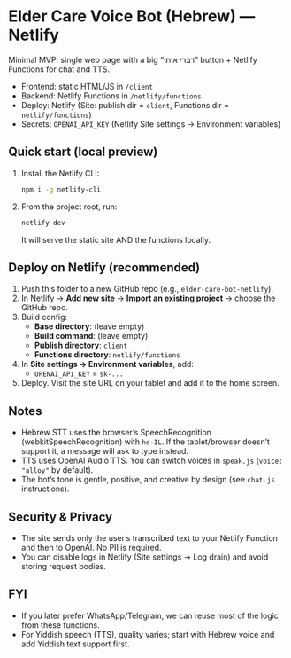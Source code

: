 # Elder Care Voice Bot (Hebrew) — Netlify
Minimal MVP: single web page with a big “דברי איתי” button + Netlify Functions for chat and TTS.
- Frontend: static HTML/JS in `/client`
- Backend: Netlify Functions in `/netlify/functions`
- Deploy: Netlify (Site: publish dir = `client`, Functions dir = `netlify/functions`)
- Secrets: `OPENAI_API_KEY` (Netlify Site settings → Environment variables)

## Quick start (local preview)
1) Install the Netlify CLI:
   ```bash
   npm i -g netlify-cli
   ```
2) From the project root, run:
   ```bash
   netlify dev
   ```
   It will serve the static site AND the functions locally.

## Deploy on Netlify (recommended)
1) Push this folder to a new GitHub repo (e.g., `elder-care-bot-netlify`).
2) In Netlify → **Add new site** → **Import an existing project** → choose the GitHub repo.
3) Build config:
   - **Base directory**: (leave empty)
   - **Build command**: (leave empty)
   - **Publish directory**: `client`
   - **Functions directory**: `netlify/functions`
4) In **Site settings → Environment variables**, add:
   - `OPENAI_API_KEY` = `sk-...`
5) Deploy. Visit the site URL on your tablet and add it to the home screen.

## Notes
- Hebrew STT uses the browser’s SpeechRecognition (webkitSpeechRecognition) with `he-IL`. If the tablet/browser doesn’t support it, a message will ask to type instead.
- TTS uses OpenAI Audio TTS. You can switch voices in `speak.js` (`voice: "alloy"` by default).
- The bot’s tone is gentle, positive, and creative by design (see `chat.js` instructions).

## Security & Privacy
- The site sends only the user’s transcribed text to your Netlify Function and then to OpenAI. No PII is required.
- You can disable logs in Netlify (Site settings → Log drain) and avoid storing request bodies.

## FYI
- If you later prefer WhatsApp/Telegram, we can reuse most of the logic from these functions.
- For Yiddish speech (TTS), quality varies; start with Hebrew voice and add Yiddish text support first.
